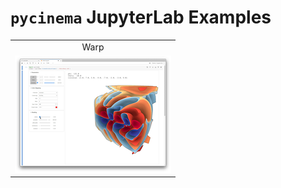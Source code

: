# `pycinema` JupyterLab Examples

<p align="center">
<table>
<tr>
<td style="text-align:center;">Warp</td>
</tr>
<tr>
<td>
    <a href="https://mybinder.org/v2/gh/cinemascience/pycinema-binder/HEAD?filepath=warp%2Fviewer.ipynb">
        <img style="border:2px;" src="img/warpcdb.png"></img>
    </a>
</td>
</tr>
</table>
</p>

